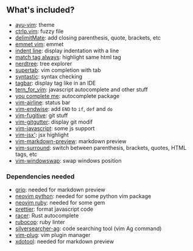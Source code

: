 ## What's included?
- [ayu-vim](https://github.com/ayu-theme/ayu-vim): theme
- [ctrlp.vim](https://github.com/kien/ctrlp.vim): fuzzy file
- [delimitMate](https://github.com/Raimondi/delimitMate): add closing parenthesis, quote, brackets, etc
- [emmet vim](https://github.com/mattn/emmet-vim): emmet
- [indent line](https://github.com/Yggdroot/indentLine): display indentation with a line
- [match tag always](http://github.com/Valloric/MatchTagAlways): highlight same html tag
- [nerdtree](https://github.com/scrooloose/nerdtree): tree explorer
- [supertab](https://github.com/ervandew/supertab): vim completion with tab
- [syntastic](https://github.com/vim-syntastic/syntastic): syntax checking
- [tagbar](https://github.com/majutsushi/tagbar): display tag like in an IDE
- [tern_for_vim](https://github.com/ternjs/tern_for_vim): javascript autocomplete and other stuff
- [you complete me](https://github.com/Valloric/YouCompleteMe): autocomplete package
- [vim-airline](https://github.com/vim-airline/vim-airline): status bar
- [vim-endwise](https://github.com/tpope/vim-endwise): add `END` to `if`, `def` and `do`
- [vim-fugitive](https://github.com/tpope/vim-fugitive): git stuff
- [vim-gitgutter](https://github.com/airblade/vim-gitgutter): display git modif
- [vim-javascript](https://github.com/pangloss/vim-javascript): some js support
- [vim-jsx'](https://github.com/mxw/vim-jsx'): jsx highlight
- [vim-markdown-preview](https://github.com/JamshedVesuna/vim-markdown-preview): markdown preview
- [vim-surround](https://github.com/tpope/vim-surround): switch between parenthesis, brackets, quotes, HTML tags, etc
- [vim-windowswap](https://github.com/wesQ3/vim-windowswap): swap windows position

### Dependencies needed
- [grip](https://github.com/joeyespo/grip): needed for markdown preview
- [neovim python](https://github.com/neovim/python-client): needed for some python vim package
- [neovim ruby](https://github.com/alexgenco/neovim-ruby): needed for some gem
- [prettier](https://github.com/prettier/prettier): format javascript code
- [racer](https://github.com/phildawes/racer): Rust autocomplete
- [rubocop](https://github.com/bbatsov/rubocop): ruby linter
- [silversearcher-ag](https://github.com/ggreer/the_silver_searcher): code searching tool (vim Ag command)
- [vim-plug](https://github.com/junegunn/vim-plug): vim plugin manager
- [xdotool](https://github.com/jordansissel/xdotool): needed for markdown preview
